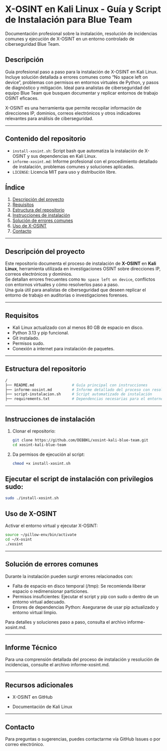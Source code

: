 # X-OSINT en Kali Linux - Guía y Script de Instalación para Blue Team

Documentación profesional sobre la instalación, resolución de incidencias comunes y ejecución de X-OSINT en un entorno controlado de ciberseguridad Blue Team.

## Descripción

Guía profesional paso a paso para la instalación de X-OSINT en Kali Linux. Incluye solución detallada a
errores comunes como “No space left on device”, problemas con permisos en entornos virtuales de
Python, y pasos de diagnóstico y mitigación. Ideal para analistas de ciberseguridad del equipo Blue
Team que busquen documentar y replicar entornos de trabajo OSINT eficaces.

X-OSINT es una herramienta que permite recopilar información de direcciones IP, dominios, correos electrónicos y otros indicadores relevantes para análisis de ciberseguridad.

---

## Contenido del repositorio

- `install-xosint.sh`: Script bash que automatiza la instalación de X-OSINT y sus dependencias en Kali Linux.
- `informe-xosint.md`: Informe profesional con el procedimiento detallado de instalación, problemas comunes y soluciones aplicadas.
- `LICENSE`: Licencia MIT para uso y distribución libre.

## Índice

1. [Descripción del proyecto](#descripción-del-proyecto)
2. [Requisitos](#requisitos)
3. [Estructura del repositorio](#estructura-del-repositorio)
4. [Instrucciones de instalación](#instrucciones-de-instalación)
5. [Solución de errores comunes](#solución-de-errores-comunes)
6. [Uso de X-OSINT](#uso-de-x-osint)
7. [Contacto](#contacto)

---

## Descripción del proyecto

Este repositorio documenta el proceso de instalación de **X-OSINT** en **Kali Linux**, herramienta utilizada en investigaciones OSINT sobre direcciones IP, correos electrónicos y dominios.  
Se detallan errores frecuentes como `No space left on device`, conflictos con entornos virtuales y cómo resolverlos paso a paso.  
Una guía útil para analistas de ciberseguridad que deseen replicar el entorno de trabajo en auditorías o investigaciones forenses.

---

## Requisitos

- Kali Linux actualizado con al menos 80 GB de espacio en disco.
- Python 3.13 y pip funcional.
- Git instalado.
- Permisos sudo.
- Conexión a internet para instalación de paquetes.

---

## Estructura del repositorio

```bash
/
├── README.md                 # Guía principal con instrucciones
├── informe-xosint.md         # Informe detallado del proceso con resolución de errores
├── script-instalacion.sh     # Script automatizado de instalación
├── requirements.txt          # Dependencias necesarias para el entorno virtual
```

---

## Instrucciones de instalación

1. Clonar el repositorio:

   ```bash
   git clone https://github.com/DEBBKL/xosint-kali-blue-team.git
   cd xosint-kali-blue-team
   ```
   
2. Da permisos de ejecución al script:

   ```bash
   chmod +x install-xosint.sh
   ```

## Ejecutar el script de instalación con privilegios sudo:

   ```bash
   sudo ./install-xosint.sh
   ```
   
## Uso de X-OSINT

Activar el entorno virtual y ejecutar X-OSINT:

   ```bash
   source ~/pillow-env/bin/activate
   cd ~/X-osint
   ./xosint
   ```

---

## Solución de errores comunes

Durante la instalación pueden surgir errores relacionados con:

- Falta de espacio en disco temporal (/tmp): Se recomienda liberar espacio o redimensionar particiones.
- Permisos insuficientes: Ejecutar el script y pip con sudo o dentro de un entorno virtual adecuado.
- Errores de dependencias Python: Asegurarse de usar pip actualizado y entorno virtual limpio.

Para detalles y soluciones paso a paso, consulta el archivo informe-xosint.md.


---

## Informe Técnico

Para una comprensión detallada del proceso de instalación y resolución de incidencias, consulte el archivo informe-xosint.md.

---

## Recursos adicionales

- X-OSINT en GitHub

- Documentación de Kali Linux

---

## Contacto

Para preguntas o sugerencias, puedes contactarme vía GitHub Issues o por correo electrónico.
